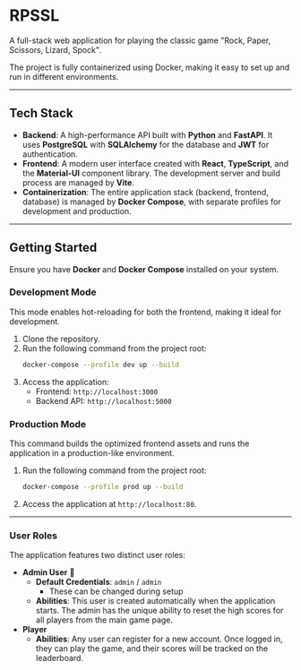 # RPSSL

A full-stack web application for playing the classic game "Rock, Paper, Scissors, Lizard, Spock".

The project is fully containerized using Docker, making it easy to set up and run in different environments.

-----

## Tech Stack

  * **Backend**: A high-performance API built with **Python** and **FastAPI**. It uses **PostgreSQL** with **SQLAlchemy** for the database and **JWT** for authentication.
  * **Frontend**: A modern user interface created with **React**, **TypeScript**, and the **Material-UI** component library. The development server and build process are managed by **Vite**.
  * **Containerization**: The entire application stack (backend, frontend, database) is managed by **Docker Compose**, with separate profiles for development and production.

-----

## Getting Started

Ensure you have **Docker** and **Docker Compose** installed on your system.

### Development Mode

This mode enables hot-reloading for both the frontend, making it ideal for development.

1.  Clone the repository.
2.  Run the following command from the project root:
    ```bash
    docker-compose --profile dev up --build
    ```
3.  Access the application:
      * Frontend: `http://localhost:3000`
      * Backend API: `http://localhost:5000`

### Production Mode

This command builds the optimized frontend assets and runs the application in a production-like environment.

1.  Run the following command from the project root:
    ```bash
    docker-compose --profile prod up --build
    ```
2.  Access the application at `http://localhost:80`.

-----

### User Roles

The application features two distinct user roles:

* **Admin User** 👑
    * **Default Credentials**: `admin` / `admin`
        * These can be changed during setup
    * **Abilities**: This user is created automatically when the application starts. The admin has the unique ability to reset the high scores for all players from the main game page.
* **Player**
    * **Abilities**: Any user can register for a new account. Once logged in, they can play the game, and their scores will be tracked on the leaderboard.